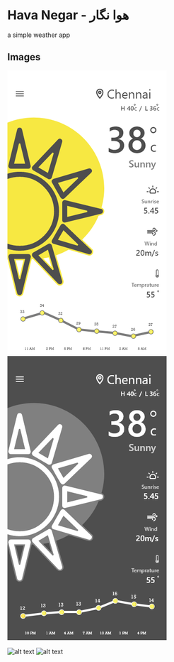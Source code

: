 # Hava Negar - هوا نگار

a simple weather app

## Images
![alt text](https://github.com/hojjat-faryabi/HavaNegar/blob/master/images/light.png)
![alt text](https://github.com/hojjat-faryabi/HavaNegar/blob/master/images/dark.png)

![alt text](https://github.com/hojjat-faryabi/HavaNegar/blob/master/images/drawer_light.png)
![alt text](https://github.com/hojjat-faryabi/HavaNegar/blob/master/images/drawer_dark.png)
